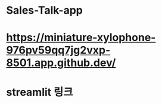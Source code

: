 # Sales-Talk-app
# https://miniature-xylophone-976pv59qq7jg2vxp-8501.app.github.dev/
# streamlit 링크

